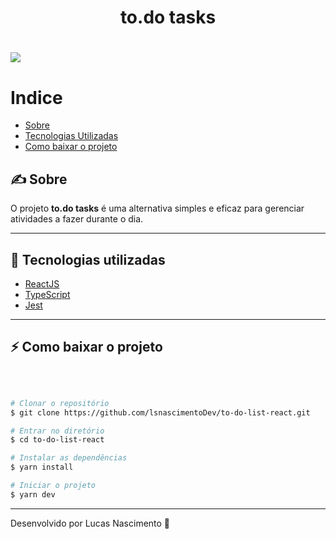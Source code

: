 <h1 align="center" style=  >
to.do tasks
</h1>

<h1>
<img src="https://ik.imagekit.io/jn5i7lyh9ft/to-do_cEFOhugSmM.png?tr=w-1104,h-736,fo-auto" align="center"  />
</h1>

# Indice

- [Sobre](#-sobre)
- [Tecnologias Utilizadas](#-tecnologias-utilizadas)
- [Como baixar o projeto](#-como-baixar-o-projeto)


## ✍ Sobre

O projeto **to.do tasks**  é uma alternativa simples e eficaz para gerenciar atividades a fazer durante o dia.

---

## 🔧 Tecnologias utilizadas


- [ReactJS](https://reactjs.org)
- [TypeScript](https://www.typescriptlang.org)
- [Jest](https://jestjs.io/pt-BR/)

---

## ⚡ Como baixar o projeto
</br>

```bash

# Clonar o repositório
$ git clone https://github.com/lsnascimentoDev/to-do-list-react.git

# Entrar no diretório
$ cd to-do-list-react

# Instalar as dependências
$ yarn install

# Iniciar o projeto
$ yarn dev
```


---

Desenvolvido por Lucas Nascimento 💪

